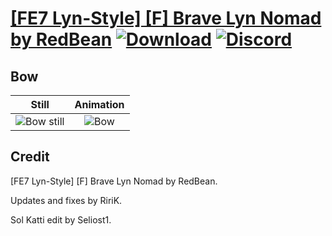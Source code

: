 # [\[FE7 Lyn-Style\] \[F\] Brave Lyn Nomad by RedBean](./) [![Download](https://img.shields.io/badge/Download--red?style=social&logo=github)](https://minhaskamal.github.io/DownGit/#/home?url=https://github.com/Klokinator/FE-Repo/tree/main/Battle%20Animations%2FLords%20-%20Vanilla%20and%20Custom%2F%5BFE7%20Lyn-Style%5D%20%5BF%5D%20Brave%20Lyn%20Nomad%20by%20RedBean%2F5.%20Bow) [![Discord](https://img.shields.io/badge/Discord--blue?style=social&logo=discord)](https://discord.gg/C7VNGnyTPA)

## Bow

| Still | Animation |
| :---: | :-------: |
| ![Bow still](./Bow_000.png) | ![Bow](./Bow.gif) |

## Credit

[FE7 Lyn-Style] [F] Brave Lyn Nomad by RedBean.

Updates and fixes by RiriK.

Sol Katti edit by Seliost1.

